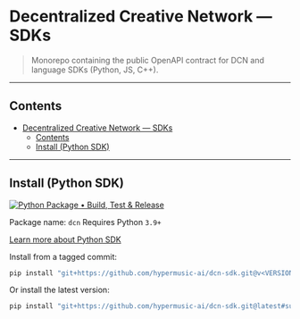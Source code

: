 # Decentralized Creative Network — SDKs

> Monorepo containing the public OpenAPI contract for DCN and language SDKs (Python, JS, C++).

---

## Contents

- [Decentralized Creative Network — SDKs](#decentralized-creative-network--sdks)
  - [Contents](#contents)
  - [Install (Python SDK)](#install-python-sdk)

---

## Install (Python SDK)

[![Python Package • Build, Test & Release](https://github.com/hypermusic-ai/dcn-sdk/actions/workflows/release-python.yml/badge.svg)](https://github.com/hypermusic-ai/dcn-sdk/actions/workflows/release-python.yml)

Package name: `dcn`
Requires Python `3.9+`

[Learn more about Python SDK](python/README.md)

Install from a tagged commit:

```bash
pip install "git+https://github.com/hypermusic-ai/dcn-sdk.git@v<VERSION>#subdirectory=python"
```

Or install the latest version:

```bash
pip install "git+https://github.com/hypermusic-ai/dcn-sdk.git@latest#subdirectory=python"
```
